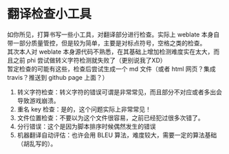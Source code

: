 # 翻译检查小工具
如你所见，打算书写一些小工具，对翻译部分进行检查。实际上 weblate 本身自带一部分质量管控，但是较为简单，主要是对标点符号，空格之类的检查。  
其次本人对 weblate 本身源代码不熟悉，在其基础上增加检测难度实在太大，而且之前 phi 尝试做转义字符检测就失败了（更别说我了XD）  
暂定检查的可能有这些，检查后尝试生成一个 md 文件（或者 html 网页？集成 travis？推送到 github page 上面？）

1. 转义字符检查：转义字符的错误可谓是非常常见，而且部分不对应或者多出会导致游戏崩溃。
2. 重名 key 检查：是的，这个问题实际上非常常见！
3. 文件位置检查：不要以为这个文件很容易，之前已经犯过很多次错了。
4. 分行错误：这个是因为脚本排序时候偶然发生的错误
5. 机器翻译自动评估：也许会用 BLEU 算法，难度较大，需要一定的算法基础（胡乱写的）。
